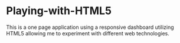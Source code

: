# Playing-with-HTML5

This is a one page application using a responsive dashboard utilizing HTML5 allowing me to experiment with different web technologies. 
